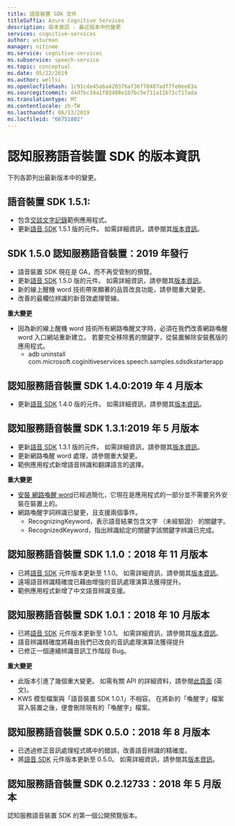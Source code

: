 ```yaml
---
title: 語音裝置 SDK 文件
titleSuffix: Azure Cognitive Services
description: 版本資訊 - 最近版本中的變更
services: cognitive-services
author: wsturman
manager: nitinme
ms.service: cognitive-services
ms.subservice: speech-service
ms.topic: conceptual
ms.date: 05/22/2019
ms.author: wellsi
ms.openlocfilehash: 1c91cde45a6a420376af36f70487adf7fe0ee83a
ms.sourcegitcommit: d4dfbc34a1f03488e1b7bc5e711a11b72c717ada
ms.translationtype: MT
ms.contentlocale: zh-TW
ms.lasthandoff: 06/13/2019
ms.locfileid: "66751802"
---
```

# <a name="release-notes-of-cognitive-services-speech-devices-sdk"></a>認知服務語音裝置 SDK 的版本資訊
下列各節列出最新版本中的變更。

## <a name="speech-devices-sdk-151"></a>語音裝置 SDK 1.5.1:

*   包含[交談文字記錄](conversation-transcription-service.md)範例應用程式。
*   更新[語音 SDK](https://docs.microsoft.com/azure/cognitive-services/speech-service/speech-sdk-reference) 1.5.1 版的元件。 如需詳細資訊，請參閱其[版本資訊](https://aka.ms/csspeech/whatsnew)。

## <a name="cognitive-services-speech-devices-sdk-150-2019-may-release"></a>SDK 1.5.0 認知服務語音裝置：2019 年發行

*   語音裝置 SDK 現在是 GA，而不再受管制的預覽。
*   更新[語音 SDK](https://docs.microsoft.com/azure/cognitive-services/speech-service/speech-sdk-reference) 1.5.0 版的元件。 如需詳細資訊，請參閱其[版本資訊](https://aka.ms/csspeech/whatsnew)。
*   新的線上醒機 word 技術帶來顯著的品質改良功能，請參閱重大變更。
*   改善的最欄位辨識的新音效處理管線。

**重大變更**

*   因為新的線上醒機 word 技術所有網路喚醒文字時，必須在我們改善網路喚醒 word 入口網站重新建立。 若要完全移除舊的關鍵字，從裝置解除安裝舊版的應用程式。
    - adb uninstall com.microsoft.coginitiveservices.speech.samples.sdsdkstarterapp

## <a name="cognitive-services-speech-devices-sdk-140-2019-apr-release"></a>認知服務語音裝置 SDK 1.4.0:2019 年 4 月版本 

* 更新[語音 SDK](https://docs.microsoft.com/azure/cognitive-services/speech-service/speech-sdk-reference) 1.4.0 版的元件。 如需詳細資訊，請參閱其[版本資訊](https://aka.ms/csspeech/whatsnew)。 

## <a name="cognitive-services-speech-devices-sdk-131-2019-mar-release"></a>認知服務語音裝置 SDK 1.3.1:2019 年 5 月版本 

* 更新[語音 SDK](https://docs.microsoft.com/azure/cognitive-services/speech-service/speech-sdk-reference) 1.3.1 版的元件。 如需詳細資訊，請參閱其[版本資訊](https://aka.ms/csspeech/whatsnew)。 
*   更新網路喚醒 word 處理，請參閱重大變更。
*   範例應用程式新增語音辨識和翻譯語言的選擇。

**重大變更** 

*   [安裝 網路喚醒 word](https://docs.microsoft.com/azure/cognitive-services/speech-service/speech-devices-sdk-create-kws)已經過簡化，它現在是應用程式的一部分並不需要另外安裝在裝置上的。
*   網路喚醒字詞辨識已變更，且支援兩個事件。
    - RecognizingKeyword，表示語音結果包含文字 （未經驗證） 的關鍵字。
    - RecognizedKeyword，指出辨識給定的關鍵字該關鍵字辨識已完成。


## <a name="cognitive-services-speech-devices-sdk-110-2018-nov-release"></a>認知服務語音裝置 SDK 1.1.0：2018 年 11 月版本 

* 已將[語音 SDK](https://docs.microsoft.com/azure/cognitive-services/speech-service/speech-sdk-reference) 元件版本更新至 1.1.0。 如需詳細資訊，請參閱其[版本資訊](https://aka.ms/csspeech/whatsnew)。 
* 遠場語音辨識精確度已藉由增強的音訊處理演算法獲得提升。
* 範例應用程式新增了中文語音辨識支援。

## <a name="cognitive-services-speech-devices-sdk-101-2018-oct-release"></a>認知服務語音裝置 SDK 1.0.1：2018 年 10 月版本 

* 已將[語音 SDK](https://docs.microsoft.com/azure/cognitive-services/speech-service/speech-sdk-reference) 元件版本更新至 1.0.1。 如需詳細資訊，請參閱其[版本資訊](https://aka.ms/csspeech/whatsnew)。 
* 語音辨識精確度將藉由我們已改良的音訊處理演算法獲得提升  
* 已修正一個連續辨識音訊工作階段 Bug。

**重大變更** 

* 此版本引進了幾個重大變更。 如需有關 API 的詳細資料，請參閱[此頁面](https://aka.ms/csspeech/breakingchanges_1_0_0) \(英文\)。 
* KWS 模型檔案與「語音裝置 SDK 1.0.1」不相容。 在將新的「喚醒字」檔案寫入裝置之後，便會刪除現有的「喚醒字」檔案。 

## <a name="cognitive-services-speech-devices-sdk-050-2018-aug-release"></a>認知服務語音裝置 SDK 0.5.0：2018 年 8 月版本

* 已透過修正音訊處理程式碼中的錯誤，改善語音辨識的精確度。
* 將[語音 SDK](https://docs.microsoft.com/azure/cognitive-services/speech-service/speech-sdk-reference) 元件版本更新至 0.5.0。 如需詳細資訊，請參閱其[版本資訊](releasenotes.md#cognitive-services-speech-sdk-050-2018-july-release)。

## <a name="cognitive-services-speech-devices-sdk-0212733-2018-may-release"></a>認知服務語音裝置 SDK 0.2.12733：2018 年 5 月版本

認知服務語音裝置 SDK 的第一個公開預覽版本。
